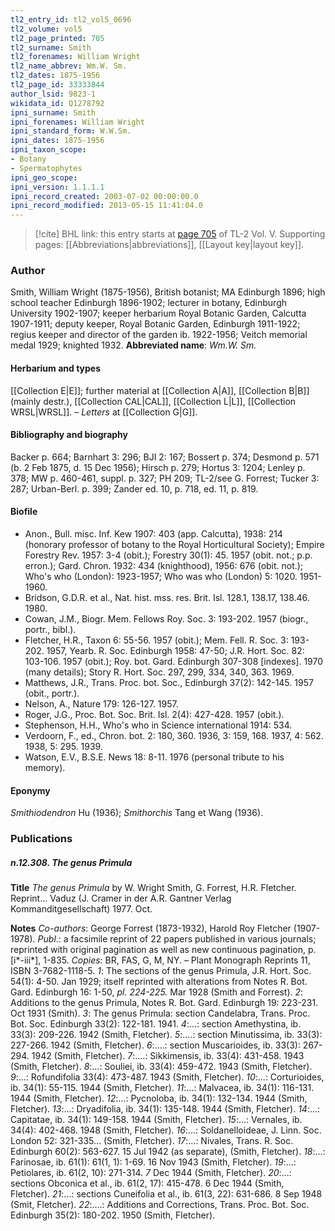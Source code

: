 ```yaml
---
tl2_entry_id: tl2_vol5_0696
tl2_volume: vol5
tl2_page_printed: 705
tl2_surname: Smith
tl2_forenames: William Wright
tl2_name_abbrev: Wm.W. Sm.
tl2_dates: 1875-1956
tl2_page_id: 33333844
author_lsid: 9823-1
wikidata_id: Q1278792
ipni_surname: Smith
ipni_forenames: William Wright
ipni_standard_form: W.W.Sm.
ipni_dates: 1875-1956
ipni_taxon_scope: 
- Botany
- Spermatophytes
ipni_geo_scope: 
ipni_version: 1.1.1.1
ipni_record_created: 2003-07-02 00:00:00.0
ipni_record_modified: 2013-05-15 11:41:04.0
---
```



> [!cite] BHL link: this entry starts at [page 705](https://www.biodiversitylibrary.org/page/33333844) of TL-2 Vol. V.
> Supporting pages: [[Abbreviations|abbreviations]], [[Layout key|layout key]].

### Author

Smith, William Wright (1875-1956), British botanist; MA Edinburgh 1896; high school teacher Edinburgh 1896-1902; lecturer in botany, Edinburgh University 1902-1907; keeper herbarium Royal Botanic Garden, Calcutta 1907-1911; deputy keeper, Royal Botanic Garden, Edinburgh 1911-1922; regius keeper and director of the garden ib. 1922-1956; Veitch memorial medal 1929; knighted 1932. 
**Abbreviated name**: *Wm.W. Sm.*

#### Herbarium and types

[[Collection E|E]]; further material at [[Collection A|A]], [[Collection B|B]] (mainly destr.), [[Collection CAL|CAL]], [[Collection L|L]], [[Collection WRSL|WRSL]]. – *Letters* at [[Collection G|G]].

#### Bibliography and biography

Backer p. 664; Barnhart 3: 296; BJI 2: 167; Bossert p. 374; Desmond p. 571 (b. 2 Feb 1875, d. 15 Dec 1956); Hirsch p. 279; Hortus 3: 1204; Lenley p. 378; MW p. 460-461, suppl. p. 327; PH 209; TL-2/see G. Forrest; Tucker 3: 287; Urban-Berl. p. 399; Zander ed. 10, p. 718, ed. 11, p. 819.

#### Biofile

- Anon., Bull. misc. Inf. Kew 1907: 403 (app. Calcutta), 1938: 214 (honorary professor of botany to the Royal Horticultural Society); Empire Forestry Rev. 1957: 3-4 (obit.); Forestry 30(1): 45. 1957 (obit. not.; p.p. erron.); Gard. Chron. 1932: 434 (knighthood), 1956: 676 (obit. not.); Who's who (London): 1923-1957; Who was who (London) 5: 1020. 1951-1960.
- Bridson, G.D.R. et al., Nat. hist. mss. res. Brit. Isl. 128.1, 138.17, 138.46. 1980.
- Cowan, J.M., Biogr. Mem. Fellows Roy. Soc. 3: 193-202. 1957 (biogr., portr., bibl.).
- Fletcher, H.R., Taxon 6: 55-56. 1957 (obit.); Mem. Fell. R. Soc. 3: 193-202. 1957, Yearb. R. Soc. Edinburgh 1958: 47-50; J.R. Hort. Soc. 82: 103-106. 1957 (obit.); Roy. bot. Gard. Edinburgh 307-308 \[indexes\]. 1970 (many details); Story R. Hort. Soc. 297, 299, 334, 340, 363. 1969.
- Matthews, J.R., Trans. Proc. bot. Soc., Edinburgh 37(2): 142-145. 1957 (obit., portr.).
- Nelson, A., Nature 179: 126-127. 1957.
- Roger, J.G., Proc. Bot. Soc. Brit. Isl. 2(4): 427-428. 1957 (obit.).
- Stephenson, H.H., Who's who in Science international 1914: 534.
- Verdoorn, F., ed., Chron. bot. 2: 180, 360. 1936, 3: 159, 168. 1937, 4: 562. 1938, 5: 295. 1939.
- Watson, E.V., B.S.E. News 18: 8-11. 1976 (personal tribute to his memory).

#### Eponymy

*Smithiodendron* Hu (1936); *Smithorchis* Tang et Wang (1936).

### Publications

##### n.12.308. The genus Primula

**Title**
*The genus Primula* by W. Wright Smith, G. Forrest, H.R. Fletcher. Reprint... Vaduz (J. Cramer in der A.R. Gantner Verlag Kommanditgesellschaft) 1977. Oct.

**Notes**
*Co-authors*: George Forrest (1873-1932), Harold Roy Fletcher (1907-1978).
*Publ*.: a facsimile reprint of 22 papers published in various journals; reprinted with original pagination as well as new continuous pagination, p. \[i\*-iii\*\], 1-835. *Copies*: BR, FAS, G, M, NY. – Plant Monograph Reprints 11, ISBN 3-7682-1118-5.
*1*: The sections of the genus Primula, J.R. Hort. Soc. 54(1): 4-50. Jan 1929; itself reprinted with alterations from Notes R. Bot. Gard. Edinburgh 16: 1-50, *pl. 224-225.* Mar 1928 (Smith and Forrest).
*2*: Additions to the genus Primula, Notes R. Bot. Gard. Edinburgh 19: 223-231. Oct 1931 (Smith).
*3*: The genus Primula: section Candelabra, Trans. Proc. Bot. Soc. Edinburgh 33(2):
122-181. 1941.
*4*:...: section Amethystina, ib. 33(3): 209-226. 1942 (Smith, Fletcher).
*5*:....: section Minutissima, ib. 33(3): 227-266. 1942 (Smith, Fletcher).
*6*:....: section Muscarioides, ib. 33(3): 267-294. 1942 (Smith, Fletcher).
*7*:....: Sikkimensis, ib. 33(4): 431-458. 1943 (Smith, Fletcher).
*8*:...: Souliei, ib. 33(4): 459-472. 1943 (Smith, Fletcher).
*9*:...: Rofundifolia 33(4): 473-487. 1943 (Smith, Fletcher).
*10*:...: Corturioides, ib. 34(1): 55-115. 1944 (Smith, Fletcher).
*11*:...: Malvacea, ib. 34(1): 116-131. 1944 (Smith, Fletcher).
*12*:...: Pycnoloba, ib. 34(1): 132-134. 1944 (Smith, Fletcher).
*13*:...: Dryadifolia, ib. 34(1): 135-148. 1944 (Smith, Fletcher).
*14*:...: Capitatae, ib. 34(1): 149-158. 1944 (Smith, Fletcher).
*15*:...: Vernales, ib. 34(4): 402-468. 1948 (Smith, Fletcher).
*16*:...: Soldanelloideae, J. Linn. Soc. London 52: 321-335... (Smith, Fletcher).
*17*:...: Nivales, Trans. R. Soc. Edinburgh 60(2): 563-627. 15 Jul 1942 (as separate), (Smith, Fletcher).
*18*:...: Farinosae, ib. 61(1): 61(1, 1): 1-69. 16 Nov 1943 (Smith, Fletcher).
*19*:...: Petiolares, ib. 61(2, 10): 271-314. *7* Dec 1944 (Smith, Fletcher).
*20*:...: sections Obconica et al., ib. 61(2, 17): 415-478. 6 Dec 1944 (Smith, Fletcher).
*21*:...: sections Cuneifolia et al., ib. 61(3, 22): 631-686. 8 Sep 1948 (Smit, Fletcher).
*22*:....: Additions and Corrections, Trans. Proc. Bot. Soc. Edinburgh 35(2): 180-202. 1950 (Smith, Fletcher).

